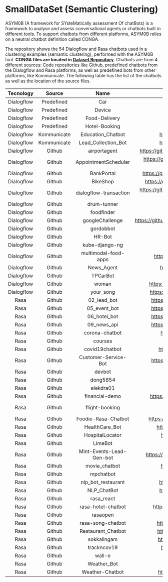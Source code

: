 # SmallDataSet (Semantic Clustering)
ASYM0B (A framework for SYsteMatically assessment Of chatBots) is a framework to analyse and assess conversational agents or chatbots built in different tools. To support chatbots from different platforms, ASYM0B relies on a neutral chatbot definition called CONGA.

The repository shows the 54 Dialogflow and Rasa chatbots used in a clustering examples (semantic clustering), performed with the ASYM0B tool. **CONGA files are located in [Dataset Repository](https://github.com/ASYM0B/Dataset)**. Chatbots are from 4 different sources: Code repositories like Github, predefined chatbots from the Dialogflow and Rasa platforms, as well as predefined bots from other platforms, like Kommunicate. The following table has the list of the chatbots as well as the location of the source files. 

|  Tecnology |    Source   |           Name           |                                 Location                                |
|:----------:|:-----------:|:------------------------:|:-----------------------------------------------------------------------:|
| Dialogflow |  Predefined | Car                      | https://dialogflow.cloud.google.com/                                    |
| Dialogflow |  Predefined | Device                   | https://dialogflow.cloud.google.com/                                    |
| Dialogflow |  Predefined | Food-Delivery            | https://dialogflow.cloud.google.com/                                    |
| Dialogflow |  Predefined | Hotel-Booking            | https://dialogflow.cloud.google.com/                                    |
| Dialogflow | Kommunicate | Education_Chatbot        | https://docs.kommunicate.io/docs/bot-samples                            |
| Dialogflow | Kommunicate | Lead_Collection_Bot      | https://docs.kommunicate.io/docs/bot-samples                            |
| Dialogflow |    Github   | airportagent             | https://github.com/dialogflow/selfservicekiosk-audio-streaming          |
| Dialogflow |    Github   | AppointmentScheduler     | https://github.com/priyankavergadia/AppointmentScheduler-GoogleCalendar |
| Dialogflow |    Github   | BankPortal               | https://github.com/happyman125/Angular_Django_BankPortal                |
| Dialogflow |    Github   | BikeShop                 | https://github.com/dialogflow/fulfillment-bike-shop-nodejs              |
| Dialogflow |    Github   | dialogflow-transaction   | https://github.com/actions-on-google/dialogflow-transactions-nodejs     |
| Dialogflow |    Github   | drum-tunner              | https://github.com/kubawolanin/drum-tuner                               |
| Dialogflow |    Github   | foodfinder               | https://github.com/karri-sek/foodfinder                                 |
| Dialogflow |    Github   | googleChallenge          | https://github.com/singhricha2995/google_solution_challenge_2020        |
| Dialogflow |    Github   | gordobbot                | https://github.com/adu370/gordobbot                                     |
| Dialogflow |    Github   | HR-Bot                   | https://github.com/VyshakAV/HR-Bot                                      |
| Dialogflow |    Github   | kube-django-ng           | https://github.com/savelee/kube-django-ng                               |
| Dialogflow |    Github   | multimodal-food-apps     | https://github.com/depstein/multimodal-food-apps/                       |
| Dialogflow |    Github   | News_Agent               | https://github.com/SrinivasGolla/News_Chatbot                           |
| Dialogflow |    Github   | TPCarBot                 | https://github.com/juandag97/TPCarBot                                   |
| Dialogflow |    Github   | woman                    | https://github.com/ascir/dialogflow_agent_WomanSafety                   |
| Dialogflow |    Github   | your_song                | https://github.com/twinkletwinklelittlestar70/your_song/                |
| Rasa       |    Github   | 02_lead_bot              | https://github.com/cedextech/rasa-chatbot-templates                     |
| Rasa       |    Github   | 05_event_bot             | https://github.com/cedextech/rasa-chatbot-templates                     |
| Rasa       |    Github   | 06_hotel_bot             | https://github.com/cedextech/rasa-chatbot-templates                     |
| Rasa       |    Github   | 09_news_api              | https://github.com/cedextech/rasa-chatbot-templates                     |
| Rasa       |    Github   | corona-chatbot           | https://github.com/sureshdudi/corona-chatbot                            |
| Rasa       |    Github   | courses                  | https://github.com/12978452-kai/courses                                 |
| Rasa       |    Github   | covid19chatbot           | https://github.com/vaibhavvikas/covid19chatbot                          |
| Rasa       |    Github   | Customer-Service-Bot     | https://github.com/aadimangla/Customer-Service-Bot                      |
| Rasa       |    Github   | devbot                   | https://github.com/glauciams/devbot                                     |
| Rasa       |    Github   | dong5854                 | https://github.com/dong5854/RASA-                                       |
| Rasa       |    Github   | elekdra01                | https://github.com/elekdra01/rasabot                                    |
| Rasa       |    Github   | financial-demo           | https://github.com/RasaHQ/financial-demo/tree/rasa-1                    |
| Rasa       |    Github   | flight-booking           | https://github.com/zarzouram/MLT-Master_in_Language_Technology          |
| Rasa       |    Github   | Foodie-Rasa-Chatbot      | https://github.com/chebroluharika/Foodie-Rasa-Chatbot                   |
| Rasa       |    Github   | HealthCare_Bot           | https://github.com/Mehakpreet03/HealthCare_Bot                          |
| Rasa       |    Github   | HospitalLocator          | https://github.com/AtriSaxena/HospitalLocator                           |
| Rasa       |    Github   | LimeBot                  | https://github.com/archiesarck/LimeBot                                  |
| Rasa       |    Github   | Mint-Events-Lead-Gen-bot | https://github.com/vanshkapil/Mint-Events-Lead-Gen-bot                  |
| Rasa       |    Github   | movie_chatbot            | https://github.com/frozentoad9/movie_chatbot                            |
| Rasa       |    Github   | mpchatbot                | https://github.com/Sahil3343/mpchatbot                                  |
| Rasa       |    Github   | nlp_bot_restaurant       | https://github.com/dhrubach/nlp_bot_restaurant                          |
| Rasa       |    Github   | NLP_ChatBot              | https://github.com/PrinceDuru/NLP_ChatBot_P6                            |
| Rasa       |    Github   | rasa_react               | https://github.com/kfedo/rasa_react                                     |
| Rasa       |    Github   | rasa-hotel-chatbot       | https://github.com/kshitizj4/Resturant-Rasa-Chatbot                     |
| Rasa       |    Github   | rasaopen                 | https://github.com/athenasaurav/rasaopen                                |
| Rasa       |    Github   | rasa-song-chatbot        | https://github.com/hetpandya/rasa-song-chatbot                          |
| Rasa       |    Github   | Restaurant_Chatbot       | https://github.com/manoj567/Restaurant_Chatbot                          |
| Rasa       |    Github   | sokkalingam              | https://github.com/nagarajanmolrao/sokkalingam                          |
| Rasa       |    Github   | trackncov19              | https://github.com/skishanali981/trackncov19                            |
| Rasa       |    Github   | wall-e                   | https://github.com/itsromiljain/chatbot                                 |
| Rasa       |    Github   | Weather_Bot              | https://github.com/0wuxinyun/RASA                                       |
| Rasa       |    Github   | Weather-Chatbot          | https://github.com/gurugaurav/Weather-Chatbot                           |
